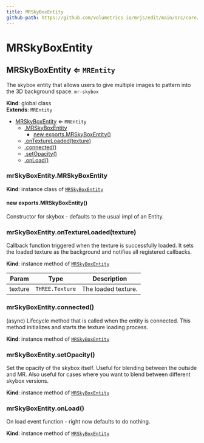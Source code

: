 ```yaml
---
title: MRSkyBoxEntity
github-path: https://github.com/volumetrics-io/mrjs/edit/main/src/core/entities/MRSkyBoxEntity.js
---
```

# MRSkyBoxEntity

<a name="MRSkyBoxEntity"></a>

## MRSkyBoxEntity ⇐ <code>MREntity</code>
The skybox entity that allows users to give multiple images to pattern into the 3D background space. `mr-skybox`

**Kind**: global class  
**Extends**: <code>MREntity</code>  

* [MRSkyBoxEntity](#MRSkyBoxEntity) ⇐ <code>MREntity</code>
    * [.MRSkyBoxEntity](#MRSkyBoxEntity+MRSkyBoxEntity)
        * [new exports.MRSkyBoxEntity()](#new_MRSkyBoxEntity+MRSkyBoxEntity_new)
    * [.onTextureLoaded(texture)](#MRSkyBoxEntity+onTextureLoaded)
    * [.connected()](#MRSkyBoxEntity+connected)
    * [.setOpacity()](#MRSkyBoxEntity+setOpacity)
    * [.onLoad()](#MRSkyBoxEntity+onLoad)

<a name="MRSkyBoxEntity+MRSkyBoxEntity"></a>

### mrSkyBoxEntity.MRSkyBoxEntity
**Kind**: instance class of [<code>MRSkyBoxEntity</code>](#MRSkyBoxEntity)  
<a name="new_MRSkyBoxEntity+MRSkyBoxEntity_new"></a>

#### new exports.MRSkyBoxEntity()
Constructor for skybox - defaults to the usual impl of an Entity.

<a name="MRSkyBoxEntity+onTextureLoaded"></a>

### mrSkyBoxEntity.onTextureLoaded(texture)
Callback function triggered when the texture is successfully loaded.
             It sets the loaded texture as the background and notifies all registered callbacks.

**Kind**: instance method of [<code>MRSkyBoxEntity</code>](#MRSkyBoxEntity)  

| Param | Type | Description |
| --- | --- | --- |
| texture | <code>THREE.Texture</code> | The loaded texture. |

<a name="MRSkyBoxEntity+connected"></a>

### mrSkyBoxEntity.connected()
(async) Lifecycle method that is called when the entity is connected.
             This method initializes and starts the texture loading process.

**Kind**: instance method of [<code>MRSkyBoxEntity</code>](#MRSkyBoxEntity)  
<a name="MRSkyBoxEntity+setOpacity"></a>

### mrSkyBoxEntity.setOpacity()
Set the opacity of the skybox itself. Useful for blending between the outside and MR. Also
useful for cases where you want to blend between different skybox versions.

**Kind**: instance method of [<code>MRSkyBoxEntity</code>](#MRSkyBoxEntity)  
<a name="MRSkyBoxEntity+onLoad"></a>

### mrSkyBoxEntity.onLoad()
On load event function - right now defaults to do nothing.

**Kind**: instance method of [<code>MRSkyBoxEntity</code>](#MRSkyBoxEntity)  
